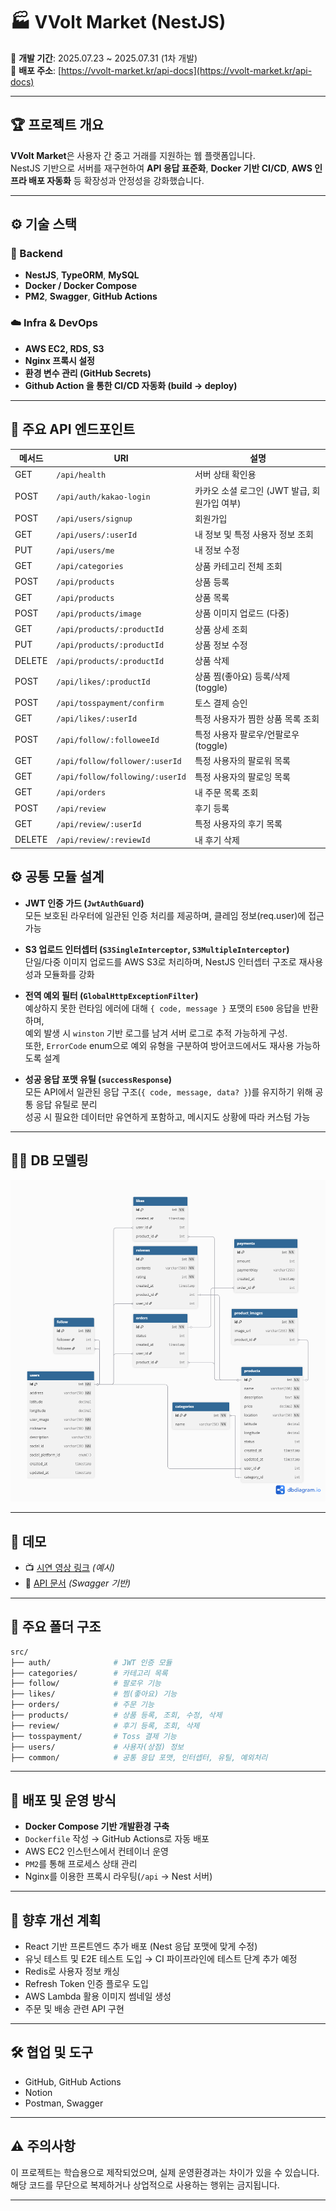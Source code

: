 # 🏭️ VVolt Market (NestJS)

📆 **개발 기간**: 2025.07.23 ~ 2025.07.31 (1차 개발) <br/>
🚀 **배포 주소**: [https://vvolt-market.kr/api-docs](https://vvolt-market.kr/api-docs)

---

## 🏆 프로젝트 개요

**VVolt Market**은 사용자 간 중고 거래를 지원하는 웹 플랫폼입니다.<br/>
NestJS 기반으로 서버를 재구현하여 **API 응답 표준화**, **Docker 기반 CI/CD**, **AWS 인프라 배포 자동화** 등 확장성과 안정성을 강화했습니다.

---

## ⚙️ 기술 스택

### 🔧 Backend

- **NestJS**, **TypeORM**, **MySQL**
- **Docker / Docker Compose**
- **PM2**, **Swagger**, **GitHub Actions**

### ☁️ Infra & DevOps

- **AWS EC2, RDS, S3**
- **Nginx 프록시 설정**
- **환경 변수 관리 (GitHub Secrets)**
- **Github Action 을 통한 CI/CD 자동화 (build → deploy)**

---

## 🔗 주요 API 엔드포인트

| 메서드 | URI                             | 설명                                         |
| ------ | ------------------------------- | -------------------------------------------- |
| GET    | `/api/health`                   | 서버 상태 확인용                             |
| POST   | `/api/auth/kakao-login`         | 카카오 소셜 로그인 (JWT 발급, 회원가입 여부) |
| POST   | `/api/users/signup`             | 회원가입                                     |
| GET    | `/api/users/:userId`            | 내 정보 및 특정 사용자 정보 조회             |
| PUT    | `/api/users/me`                 | 내 정보 수정                                 |
| GET    | `/api/categories`               | 상품 카테고리 전체 조회                      |
| POST   | `/api/products`                 | 상품 등록                                    |
| GET    | `/api/products`                 | 상품 목록                                    |
| POST   | `/api/products/image`           | 상품 이미지 업로드 (다중)                    |
| GET    | `/api/products/:productId`      | 상품 상세 조회                               |
| PUT    | `/api/products/:productId`      | 상품 정보 수정                               |
| DELETE | `/api/products/:productId`      | 상품 삭제                                    |
| POST   | `/api/likes/:productId`         | 상품 찜(좋아요) 등록/삭제 (toggle)           |
| POST   | `/api/tosspayment/confirm`      | 토스 결제 승인                               |
| GET    | `/api/likes/:userId`            | 특정 사용자가 찜한 상품 목록 조회            |
| POST   | `/api/follow/:followeeId`       | 특정 사용자 팔로우/언팔로우 (toggle)         |
| GET    | `/api/follow/follower/:userId`  | 특정 사용자의 팔로워 목록                    |
| GET    | `/api/follow/following/:userId` | 특정 사용자의 팔로잉 목록                    |
| GET    | `/api/orders`                   | 내 주문 목록 조회                            |
| POST   | `/api/review`                   | 후기 등록                                    |
| GET    | `/api/review/:userId`           | 특정 사용자의 후기 목록                      |
| DELETE | `/api/review/:reviewId`         | 내 후기 삭제                                 |

## ⚙️ 공통 모듈 설계

- **JWT 인증 가드 (`JwtAuthGuard`)**  
  모든 보호된 라우터에 일관된 인증 처리를 제공하며, 클레임 정보(req.user)에 접근 가능

- **S3 업로드 인터셉터 (`S3SingleInterceptor`, `S3MultipleInterceptor`)**  
  단일/다중 이미지 업로드를 AWS S3로 처리하며, NestJS 인터셉터 구조로 재사용성과 모듈화를 강화

- **전역 예외 필터 (`GlobalHttpExceptionFilter`)**  
  예상하지 못한 런타임 에러에 대해 `{ code, message }` 포맷의 `E500` 응답을 반환하며,  
  예외 발생 시 `winston` 기반 로그를 남겨 서버 로그로 추적 가능하게 구성.  
  또한, `ErrorCode` enum으로 예외 유형을 구분하여 방어코드에서도 재사용 가능하도록 설계

- **성공 응답 포맷 유틸 (`successResponse`)**  
  모든 API에서 일관된 응답 구조(`{ code, message, data? }`)를 유지하기 위해 공통 응답 유틸로 분리  
  성공 시 필요한 데이터만 유연하게 포함하고, 메시지도 상황에 따라 커스텀 가능

---

## 👩‍💻 DB 모델링

![](./img/erd.png)

---

## 📀 데모

- 📺 [시연 영상 링크](https://www.youtube.com/watch?v=UDNfYsCpGR4) _(예시)_
- 📄 [API 문서](https://vvolt-market.kr/api-docs) _(Swagger 기반)_

---

## 📂 주요 폴더 구조

```bash
src/
├── auth/              # JWT 인증 모듈
├── categories/        # 카테고리 목록
├── follow/            # 팔로우 기능
├── likes/             # 찜(좋아요) 기능
├── orders/            # 주문 기능
├── products/          # 상품 등록, 조회, 수정, 삭제
├── review/            # 후기 등록, 조회, 삭제
├── tosspayment/       # Toss 결제 기능
├── users/             # 사용자(상점) 정보
├── common/            # 공통 응답 포맷, 인터셉터, 유틸, 예외처리
```

---

## 🚀 배포 및 운영 방식

- **Docker Compose 기반 개발환경 구축**
- `Dockerfile` 작성 → GitHub Actions로 자동 배포
- AWS EC2 인스턴스에서 컨테이너 운영
- `PM2`를 통해 프로세스 상태 관리
- Nginx를 이용한 프록시 라우팅(`/api` → Nest 서버)

---

## 🔧 향후 개선 계획

- React 기반 프론트엔드 추가 배포 (Nest 응답 포맷에 맞게 수정)
- 유닛 테스트 및 E2E 테스트 도입 → CI 파이프라인에 테스트 단계 추가 예정
- Redis로 사용자 정보 캐싱
- Refresh Token 인증 플로우 도입
- AWS Lambda 활용 이미지 썸네일 생성
- 주문 및 배송 관련 API 구현

---

## 🛠️ 협업 및 도구

- GitHub, GitHub Actions
- Notion
- Postman, Swagger

---

## ⚠️ 주의사항

이 프로젝트는 학습용으로 제작되었으며, 실제 운영환경과는 차이가 있을 수 있습니다.<br/>
해당 코드를 무단으로 복제하거나 상업적으로 사용하는 행위는 금지됩니다.

---
